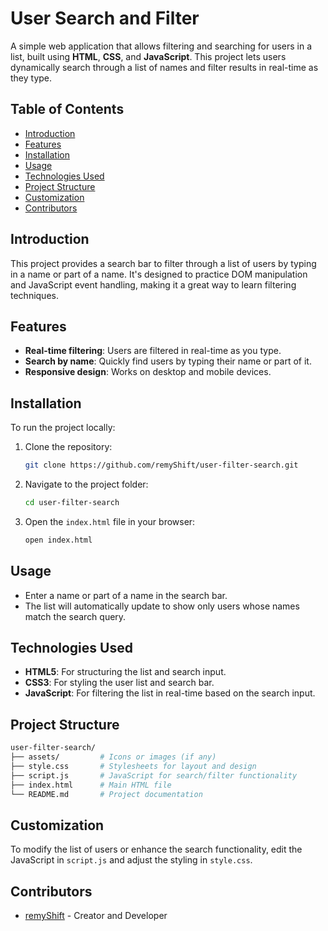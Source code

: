 # User Search and Filter

A simple web application that allows filtering and searching for users in a list, built using **HTML**, **CSS**, and **JavaScript**. This project lets users dynamically search through a list of names and filter results in real-time as they type.

## Table of Contents

- [Introduction](#introduction)
- [Features](#features)
- [Installation](#installation)
- [Usage](#usage)
- [Technologies Used](#technologies-used)
- [Project Structure](#project-structure)
- [Customization](#customization)
- [Contributors](#contributors)

## Introduction

This project provides a search bar to filter through a list of users by typing in a name or part of a name. It's designed to practice DOM manipulation and JavaScript event handling, making it a great way to learn filtering techniques.

## Features

- **Real-time filtering**: Users are filtered in real-time as you type.
- **Search by name**: Quickly find users by typing their name or part of it.
- **Responsive design**: Works on desktop and mobile devices.

## Installation

To run the project locally:

1. Clone the repository:

   ```bash
   git clone https://github.com/remyShift/user-filter-search.git
   ```

2. Navigate to the project folder:

   ```bash
   cd user-filter-search
   ```

3. Open the `index.html` file in your browser:

   ```bash
   open index.html
   ```

## Usage

- Enter a name or part of a name in the search bar.
- The list will automatically update to show only users whose names match the search query.

## Technologies Used

- **HTML5**: For structuring the list and search input.
- **CSS3**: For styling the user list and search bar.
- **JavaScript**: For filtering the list in real-time based on the search input.

## Project Structure

```bash
user-filter-search/
├── assets/         # Icons or images (if any)
├── style.css       # Stylesheets for layout and design
├── script.js       # JavaScript for search/filter functionality
├── index.html      # Main HTML file
└── README.md       # Project documentation
```

## Customization

To modify the list of users or enhance the search functionality, edit the JavaScript in `script.js` and adjust the styling in `style.css`.

## Contributors

- [remyShift](https://github.com/remyShift) - Creator and Developer
